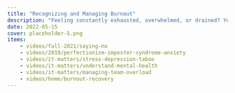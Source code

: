 ```yaml
---
title: "Recognizing and Managing Burnout"
description: "Feeling constantly exhausted, overwhelmed, or drained? You're not alone. Here is our content related to burnout."
date: 2022-05-15
cover: placeholder-5.png
items:
    - videos/fall-2021/saying-no
    - videos/2019/perfectionism-imposter-syndrome-anxiety
    - videos/it-matters/stress-depression-taboo
    - videos/it-matters/understand-mental-health
    - videos/it-matters/managing-team-overload
    - videos/home/burnout-recovery
---
```

